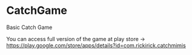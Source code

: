 # CatchGame
Basic Catch Game
 
You can access full version of the game at play store -> https://play.google.com/store/apps/details?id=com.rickirick.catchmimis
